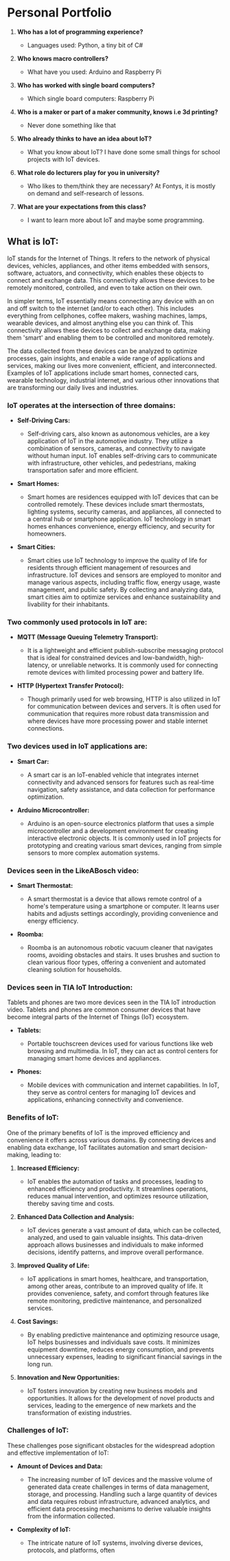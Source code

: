 # Personal Portfolio

1. **Who has a lot of programming experience?**
   - Languages used: Python, a tiny bit of C#

2. **Who knows macro controllers?**
   - What have you used: Arduino and Raspberry Pi

3. **Who has worked with single board computers?**
   - Which single board computers: Raspberry Pi

4. **Who is a maker or part of a maker community, knows i.e 3d printing?**
   - Never done something like that

5. **Who already thinks to have an idea about IoT?**
   - What you know about IoT? I have done some small things for school projects with IoT devices.

6. **What role do lecturers play for you in university?**
   - Who likes to them/think they are necessary? At Fontys, it is mostly on demand and self-research of lessons.

7. **What are your expectations from this class?**
   - I want to learn more about IoT and maybe some programming.

## What is IoT:

IoT stands for the Internet of Things. It refers to the network of physical devices, vehicles, appliances, and other items embedded with sensors, software, actuators, and connectivity, which enables these objects to connect and exchange data. This connectivity allows these devices to be remotely monitored, controlled, and even to take action on their own.

In simpler terms, IoT essentially means connecting any device with an on and off switch to the internet (and/or to each other). This includes everything from cellphones, coffee makers, washing machines, lamps, wearable devices, and almost anything else you can think of. This connectivity allows these devices to collect and exchange data, making them 'smart' and enabling them to be controlled and monitored remotely.

The data collected from these devices can be analyzed to optimize processes, gain insights, and enable a wide range of applications and services, making our lives more convenient, efficient, and interconnected. Examples of IoT applications include smart homes, connected cars, wearable technology, industrial internet, and various other innovations that are transforming our daily lives and industries.

### IoT operates at the intersection of three domains:

- **Self-Driving Cars:**
  - Self-driving cars, also known as autonomous vehicles, are a key application of IoT in the automotive industry. They utilize a combination of sensors, cameras, and connectivity to navigate without human input. IoT enables self-driving cars to communicate with infrastructure, other vehicles, and pedestrians, making transportation safer and more efficient.

- **Smart Homes:**
  - Smart homes are residences equipped with IoT devices that can be controlled remotely. These devices include smart thermostats, lighting systems, security cameras, and appliances, all connected to a central hub or smartphone application. IoT technology in smart homes enhances convenience, energy efficiency, and security for homeowners.

- **Smart Cities:**
  - Smart cities use IoT technology to improve the quality of life for residents through efficient management of resources and infrastructure. IoT devices and sensors are employed to monitor and manage various aspects, including traffic flow, energy usage, waste management, and public safety. By collecting and analyzing data, smart cities aim to optimize services and enhance sustainability and livability for their inhabitants.

### Two commonly used protocols in IoT are:

- **MQTT (Message Queuing Telemetry Transport):**
  - It is a lightweight and efficient publish-subscribe messaging protocol that is ideal for constrained devices and low-bandwidth, high-latency, or unreliable networks. It is commonly used for connecting remote devices with limited processing power and battery life.

- **HTTP (Hypertext Transfer Protocol):**
  - Though primarily used for web browsing, HTTP is also utilized in IoT for communication between devices and servers. It is often used for communication that requires more robust data transmission and where devices have more processing power and stable internet connections.

### Two devices used in IoT applications are:

- **Smart Car:**
  - A smart car is an IoT-enabled vehicle that integrates internet connectivity and advanced sensors for features such as real-time navigation, safety assistance, and data collection for performance optimization.

- **Arduino Microcontroller:**
  - Arduino is an open-source electronics platform that uses a simple microcontroller and a development environment for creating interactive electronic objects. It is commonly used in IoT projects for prototyping and creating various smart devices, ranging from simple sensors to more complex automation systems.

### Devices seen in the LikeABosch video:

- **Smart Thermostat:**
  - A smart thermostat is a device that allows remote control of a home's temperature using a smartphone or computer. It learns user habits and adjusts settings accordingly, providing convenience and energy efficiency.

- **Roomba:**
  - Roomba is an autonomous robotic vacuum cleaner that navigates rooms, avoiding obstacles and stairs. It uses brushes and suction to clean various floor types, offering a convenient and automated cleaning solution for households.

### Devices seen in TIA IoT Introduction:

Tablets and phones are two more devices seen in the TIA IoT introduction video. Tablets and phones are common consumer devices that have become integral parts of the Internet of Things (IoT) ecosystem.

- **Tablets:**
  - Portable touchscreen devices used for various functions like web browsing and multimedia. In IoT, they can act as control centers for managing smart home devices and appliances.

- **Phones:**
  - Mobile devices with communication and internet capabilities. In IoT, they serve as control centers for managing IoT devices and applications, enhancing connectivity and convenience.

### Benefits of IoT:

One of the primary benefits of IoT is the improved efficiency and convenience it offers across various domains. By connecting devices and enabling data exchange, IoT facilitates automation and smart decision-making, leading to:

1. **Increased Efficiency:**
   - IoT enables the automation of tasks and processes, leading to enhanced efficiency and productivity. It streamlines operations, reduces manual intervention, and optimizes resource utilization, thereby saving time and costs.

2. **Enhanced Data Collection and Analysis:**
   - IoT devices generate a vast amount of data, which can be collected, analyzed, and used to gain valuable insights. This data-driven approach allows businesses and individuals to make informed decisions, identify patterns, and improve overall performance.

3. **Improved Quality of Life:**
   - IoT applications in smart homes, healthcare, and transportation, among other areas, contribute to an improved quality of life. It provides convenience, safety, and comfort through features like remote monitoring, predictive maintenance, and personalized services.

4. **Cost Savings:**
   - By enabling predictive maintenance and optimizing resource usage, IoT helps businesses and individuals save costs. It minimizes equipment downtime, reduces energy consumption, and prevents unnecessary expenses, leading to significant financial savings in the long run.

5. **Innovation and New Opportunities:**
   - IoT fosters innovation by creating new business models and opportunities. It allows for the development of novel products and services, leading to the emergence of new markets and the transformation of existing industries.

### Challenges of IoT:

These challenges pose significant obstacles for the widespread adoption and effective implementation of IoT:

- **Amount of Devices and Data:**
  - The increasing number of IoT devices and the massive volume of generated data create challenges in terms of data management, storage, and processing. Handling such a large quantity of devices and data requires robust infrastructure, advanced analytics, and efficient data processing mechanisms to derive valuable insights from the information collected.

- **Complexity of IoT:**
  - The intricate nature of IoT systems, involving diverse devices, protocols, and platforms, often

